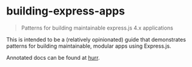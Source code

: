 building-express-apps
=====================
> Patterns for building maintainable express.js 4.x applications

This is intended to be a (relatively opinionated) guide that demonstrates patterns for building maintainable, modular apps using Express.js.

Annotated docs can be found at [hurr](http://markhuge.github.io/building-express-apps).
